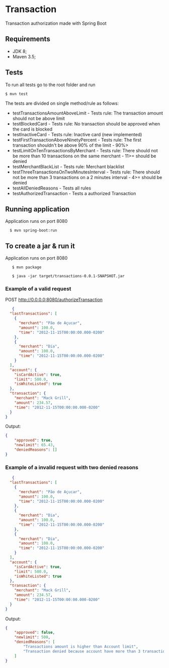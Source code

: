 # Transaction

Transaction authorization made with Spring Boot

## Requirements

* JDK 8;
* Maven 3.5;

## Tests

To run all tests go to the root folder and run

```console
$ mvn test
```
The tests are divided on single method/rule as follows:

* testTransactionsAmountAboveLimit - Tests rule: The transaction amount should not be above limit
* testBlockedCard - Tests rule: No transaction should be approved when the card is blocked
* testInactiveCard - Tests rule: Inactive card (new implemented)
* testFirstTransactionAboveNinetyPercent - Tests rule: The first transaction shouldn't be above 90% of the limit - 90%>
* testLimitOnTenTransactionsByMerchant - Tests rule: There should not be more than 10 transactions on the same merchant - 11>= should be denied
* testMerchantBlackList - Tests rule: Merchant blacklist
* testThreeTransactionsOnTwoMinutesInterval - Tests rule: There should not be more than 3 transactions on a 2 minutes interval - 4>= should be denied
* testAllDeniedReasons - Tests all rules
* testAuthorizedTransaction - Tests a authorized Transaction

## Running application

Application runs on port 8080

```console
  $ mvn spring-boot:run
```

## To create a jar & run it

Application runs on port 8080

```console
   $ mvn package
```
```console
   $ java -jar target/transactions-0.0.1-SNAPSHOT.jar
```

### Example of a valid request
POST http://0.0.0.0:8080/authorizeTransaction
```json
   {
  "lastTransactions": [
    {
      "merchant": "Pão de Açucar",
      "amount": 100.0,
      "time": "2012-11-15T00:00:00.000-0200"
    },
    {
      "merchant": "Dia",
      "amount": 100.0,
      "time": "2012-11-15T00:00:00.000-0200"
    }
  ],
  "account": {
    "isCardActive": true,
    "limit": 500.0,
    "isWhiteListed": true
  },
  "transaction": {
    "merchant": "Mack Grill",
    "amount": 234.57,
    "time": "2012-11-15T00:00:00.000-0200"
  }
}
```
Output:
```json
{
    "approved": true,
    "newlimit": 65.43,
    "deniedReasons": []
}
```

### Example of a invalid request with two denied reasons
```json
   {
  "lastTransactions": [
    {
      "merchant": "Pão de Açucar",
      "amount": 100.0,
      "time": "2012-11-15T00:00:00.000-0200"
    },
    {
      "merchant": "Dia",
      "amount": 100.0,
      "time": "2012-11-15T00:00:00.000-0200"
    },
    {
      "merchant": "Dia",
      "amount": 100.0,
      "time": "2012-11-15T00:00:00.000-0200"
    }
  ],
  "account": {
    "isCardActive": true,
    "limit": 500.0,
    "isWhiteListed": true
  },
  "transaction": {
    "merchant": "Mack Grill",
    "amount": 234.57,
    "time": "2012-11-15T00:00:00.000-0200"
  }
}
```
Output:
```json
{
    "approved": false,
    "newlimit": 500,
    "deniedReasons": [
        "Transactions amount is higher than Account limit",
        "Transaction denied because account have more than 3 transactions on a 2 minutes interval"
    ]
}
```

